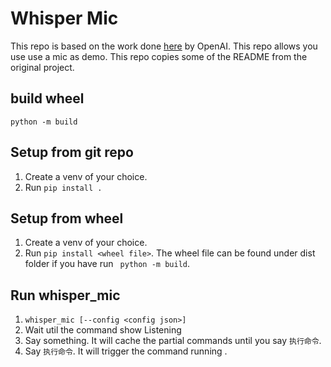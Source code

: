 # Whisper Mic
This repo is based on the work done [here](https://github.com/openai/whisper) by OpenAI.  This repo allows you use use a mic as demo. This repo copies some of the README from the original project.

## build wheel
```python -m build```

## Setup from git repo

1. Create a venv of your choice.
2. Run ```pip install .```

## Setup from wheel

1. Create a venv of your choice.
2. Run ```pip install <wheel file>```. The wheel file can be found under dist folder if you have run ``` python -m build```.

## Run whisper_mic

1. ```whisper_mic [--config <config json>]```
2. Wait util the command show Listening
3. Say something. It will cache the partial commands until you say ```执行命令```.
3. Say ```执行命令```. It will trigger the command running .

